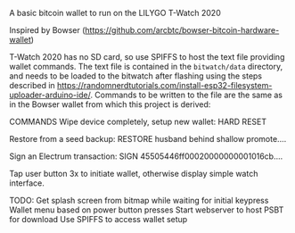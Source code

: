 A basic bitcoin wallet to run on the LILYGO T-Watch 2020

Inspired by Bowser (https://github.com/arcbtc/bowser-bitcoin-hardware-wallet)

T-Watch 2020 has no SD card, so use SPIFFS to host the text file providing wallet commands. The text file is contained in the `bitwatch/data` directory, and needs to be loaded to the bitwatch after flashing using the steps described in https://randomnerdtutorials.com/install-esp32-filesystem-uploader-arduino-ide/. Commands to be written to the file are the same as in the Bowser wallet from which this project is derived:

COMMANDS
Wipe device completely, setup new wallet:
HARD RESET

Restore from a seed backup:
RESTORE husband behind shallow promote....

Sign an Electrum transaction:
SIGN 45505446ff00020000000001016cb....

Tap user button 3x to initiate wallet, otherwise display simple watch interface.

TODO:
Get splash screen from bitmap while waiting for initial keypress
Wallet menu based on power button presses
Start webserver to host PSBT for download
Use SPIFFS to access wallet setup